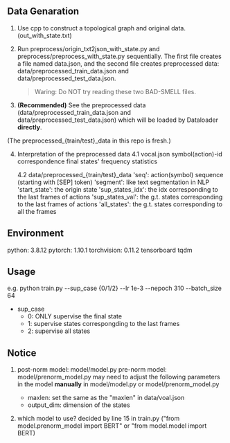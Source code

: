 
## Data Genaration
1. Use cpp to construct a topological graph and original data. (out_with_state.txt)

2. Run preprocess/origin_txt2json_with_state.py and preprocess/preprocess_with_state.py sequentially.
    The first file creates a file named data.json,
    and the second file creates preprocessed data: data/preprocessed_train_data.json and data/preprocessed_test_data.json.
    > Waring: Do NOT try reading these two BAD-SMELL files.

3. **(Recommended)** See the preprocessed data (data/preprocessed_train_data.json and data/preprocessed_test_data.json) which will be loaded by Dataloader **directly**.

(The preprocessed_{train/test}_data in this repo is fresh.)

4.  Interpretation of the preprocessed data
    4.1 vocal.json
        symbol(action)-id correspondence
        final states' frequency statistics

    4.2 data/preprocessed_{train/test}_data
    'seq': action(symbol) sequence (starting with [SEP] token)
    'segment': like text segmentation in NLP
    'start_state': the origin state
    'sup_states_idx': the idx corresponding to the last frames of actions
    'sup_states_val': the g.t. states corresponding to the last frames of actions
    'all_states': the g.t. states corresponding to all the frames


## Environment
python: 3.8.12
pytorch: 1.10.1
torchvision: 0.11.2 
tensorboard
tqdm

## Usage
e.g. python train.py --sup_case {0/1/2} --lr 1e-3 --nepoch 310 --batch_size 64

+ sup_case 
    + 0: ONLY supervise the final state
    + 1: supervise states correspongding to the last frames
    + 2: supervise all states

## Notice
1. post-norm model: model/model.py
   pre-norm model: model/prenorm_model.py
   may need to adjust the following parameters in the model **manually** in model/model.py or model/prenorm_model.py
    + maxlen: set the same as the "maxlen" in data/voal.json
    + output_dim: dimension of the states

2. which model to use?
    decided by line 15 in train.py
    ("from model.prenorm_model import BERT" or "from model.model import BERT)